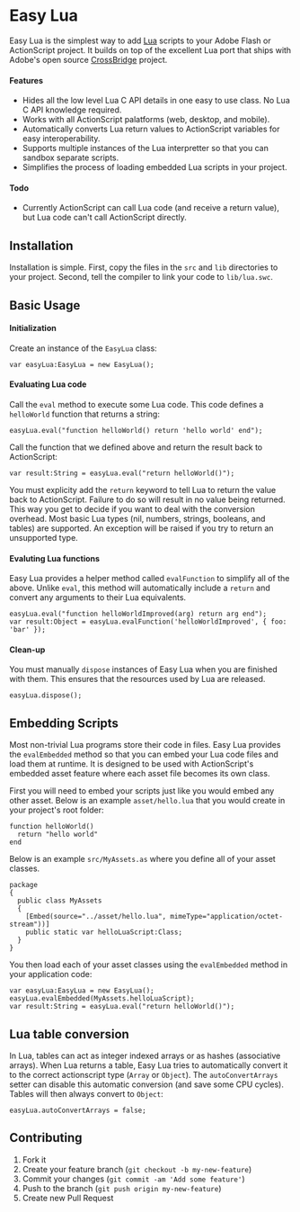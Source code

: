 # Easy Lua

Easy Lua is the simplest way to add [Lua](http://www.lua.org/) scripts to your Adobe Flash or ActionScript project.
It builds on top of the excellent Lua port that ships with Adobe's open source [CrossBridge](https://github.com/adobe-flash/crossbridge) project.

#### Features

- Hides all the low level Lua C API details in one easy to use class.  No Lua C API knowledge required.
- Works with all ActionScript palatforms (web, desktop, and mobile).
- Automatically converts Lua return values to ActionScript variables for easy interoperability.
- Supports multiple instances of the Lua interpretter so that you can sandbox separate scripts.
- Simplifies the process of loading embedded Lua scripts in your project.

#### Todo

- Currently ActionScript can call Lua code (and receive a return value), but Lua code can't call ActionScript directly.

## Installation

Installation is simple.
First, copy the files in the `src` and `lib` directories to your project.
Second, tell the compiler to link your code to `lib/lua.swc`.

## Basic Usage

#### Initialization

Create an instance of the `EasyLua` class:

    var easyLua:EasyLua = new EasyLua();

#### Evaluating Lua code

Call the `eval` method to execute some Lua code.  This code defines a `helloWorld` function that returns a string:

    easyLua.eval("function helloWorld() return 'hello world' end");

Call the function that we defined above and return the result back to ActionScript:

    var result:String = easyLua.eval("return helloWorld()");

You must explicity add the `return` keyword to tell Lua to return the value back to ActionScript.
Failure to do so will result in no value being returned.
This way you get to decide if you want to deal with the conversion overhead.
Most basic Lua types (nil, numbers, strings, booleans, and tables) are supported.
An exception will be raised if you try to return an unsupported type.

#### Evaluting Lua functions

Easy Lua provides a helper method called `evalFunction` to simplify all of the above.
Unlike `eval`, this method will automatically include a `return` and convert any arguments to their Lua equivalents.

    easyLua.eval("function helloWorldImproved(arg) return arg end");
    var result:Object = easyLua.evalFunction('helloWorldImproved', { foo: 'bar' });

#### Clean-up

You must manually `dispose` instances of Easy Lua when you are finished with them.
This ensures that the resources used by Lua are released.

    easyLua.dispose();

## Embedding Scripts

Most non-trivial Lua programs store their code in files.
Easy Lua provides the `evalEmbedded` method so that you can embed your Lua code files and load them at runtime.
It is designed to be used with ActionScript's embedded asset feature where each asset file becomes its own class.

First you will need to embed your scripts just like you would embed any other asset.
Below is an example `asset/hello.lua` that you would create in your project's root folder:

    function helloWorld()
      return "hello world"
    end

Below is an example `src/MyAssets.as` where you define all of your asset classes.

    package
    {
      public class MyAssets
      {
        [Embed(source="../asset/hello.lua", mimeType="application/octet-stream"))]
        public static var helloLuaScript:Class;
      }
    }

You then load each of your asset classes using the `evalEmbedded` method in your application code:

    var easyLua:EasyLua = new EasyLua();
    easyLua.evalEmbedded(MyAssets.helloLuaScript);
    var result:String = easyLua.eval("return helloWorld()");

## Lua table conversion

In Lua, tables can act as integer indexed arrays or as hashes (associative arrays).
When Lua returns a table, Easy Lua tries to automatically convert it to the correct actionscript type (`Array` or `Object`).
The `autoConvertArrays` setter can disable this automatic conversion (and save some CPU cycles).
Tables will then always convert to `Object`:

    easyLua.autoConvertArrays = false;

## Contributing

1. Fork it
2. Create your feature branch (`git checkout -b my-new-feature`)
3. Commit your changes (`git commit -am 'Add some feature'`)
4. Push to the branch (`git push origin my-new-feature`)
5. Create new Pull Request
